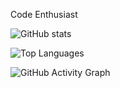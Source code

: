 Code Enthusiast


<!-- Stats -->
![GitHub stats](YOUR_GRS_URL/api?username=tomhaakon&show_icons=true&include_all_commits=true&count_private=true&theme=radical)

<!-- Top Languages -->
![Top Languages](YOUR_GRS_URL/api/top-langs/?username=tomhaakon&layout=compact&theme=radical&count_private=true)

<!-- Activity Graph -->
![GitHub Activity Graph](YOUR_GAG_URL/graph?username=tomhaakon&theme=react-dark&area=true&hide_border=true&custom_title=My%20Activity%20Graph&count_private=true)


